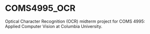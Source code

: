 # COMS4995_OCR
Optical Character Recognition (OCR) midterm project for COMS 4995: Applied Computer Vision at Columbia University.
